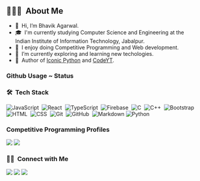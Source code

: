 ## 👨🏻‍💻 &nbsp;About Me

- 👋 &nbsp;Hi, I’m Bhavik Agarwal.
- 🎓 &nbsp;I'm currently studying Computer Science and Engineering at the Indian Institute of Information Technology, Jabalpur.
- 👀 &nbsp;I enjoy doing Competitive Programming and Web development.
- 🌱 &nbsp;I’m currently exploring and learning new techologies.
- 🥅 &nbsp;Author of  [Iconic Python](https://iconicpython.blogspot.com/) and [CodeYT](https://codeyt.com/).

### Github Usage ~ Status

<!--![Bhavik's github stats](https://github-readme-stats.vercel.app/api?username=Bhavik-ag&theme=dark&show_icons=true) -->

### 🛠 &nbsp;Tech Stack
![JavaScript](https://img.shields.io/badge/-JavaScript-05122A?style=flat&logo=javascript)&nbsp;
![React](https://img.shields.io/badge/-React-05122A?style=flat&logo=react)&nbsp;
![TypeScript](https://img.shields.io/badge/-TypeScript-05122A?style=flat&logo=react)&nbsp;
![Firebase](https://img.shields.io/badge/-Firebase-05122A?style=flat&logo=firebase&logoColor=FFCB2C)&nbsp;
![C](https://img.shields.io/badge/-C-05122A?style=flat&logo=C&logoColor=A8B9CC)&nbsp;
![C++](https://img.shields.io/badge/-C++-05122A?style=flat&logo=C%2B%2B&logoColor=00599C)&nbsp;
![Bootstrap](https://img.shields.io/badge/-Bootstrap-05122A?style=flat&logo=bootstrap&logoColor=563D7C)
![HTML](https://img.shields.io/badge/-HTML-05122A?style=flat&logo=HTML5)&nbsp;
![CSS](https://img.shields.io/badge/-CSS-05122A?style=flat&logo=CSS3&logoColor=1572B6)&nbsp;
![Git](https://img.shields.io/badge/-Git-05122A?style=flat&logo=git)&nbsp;
![GitHub](https://img.shields.io/badge/-GitHub-05122A?style=flat&logo=github)&nbsp;
![Markdown](https://img.shields.io/badge/-Markdown-05122A?style=flat&logo=markdown) 
![Python](https://img.shields.io/badge/-Python-05122A?style=flat&logo=python)&nbsp;
<br>

### Competitive Programming Profiles

<a href="https://www.codechef.com/users/bhavik_20"><img src="https://img.shields.io/badge/-Codechef-007d8b?style=for-the-badge&logo=Codechef&logoColor=white"/></a>
<a href="https://codeforces.com/profile/bhavik_2001"><img src="https://img.shields.io/badge/-Codeforces-007d8b?style=for-the-badge&logo=Codeforces&logoColor=white"/></a>
</p>


### 🤝🏻 &nbsp;Connect with Me

<p align="left">
<a href="mailto:21bcs056@iiitdmj.ac.in"><img src="https://img.shields.io/badge/-Mail-0077B5?style=for-the-badge&logo=Gmail&logoColor=white"/></a>
<a href="https://twitter.com/BhavikAgarwal13"><img src="https://img.shields.io/badge/-Twitter-D14836?style=for-the-badge&logo=twitter&logoColor=white"/></a>
<a href="https://www.linkedin.com/in/bhavikagarwal2001/"><img src="https://img.shields.io/badge/-Linkedin-0077B5?style=for-the-badge&logo=Linkedin&logoColor=white"/></a>
<br/>

<!-- [website]: https://codeyt.com/
[twitter]: https://twitter.com/BhavikAgarwal13
[linkedin]: https://www.linkedin.com/in/bhavikagarwal2001/
[codechef]: https://www.codechef.com/users/bhavik_20
[codeforces]: https://codeforces.com/profile/bhavik_2001
[hackerearth]: https://www.hackerearth.com/@bhavik138 -->

<!---
Bhavik-ag/Bhavik-ag is a ✨ special ✨ repository because its `README.md` (this file) appears on your GitHub profile.
You can click the Preview link to take a look at your changes.
--->
